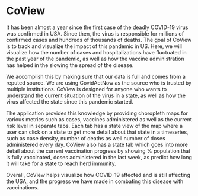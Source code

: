 # CoView

It has been almost a year since the first case of the deadly COVID-19 virus was confirmed in USA. Since then, the virus is responsible for millions of confirmed cases and hundreds of thousands of deaths. The goal of CoView is to track and visualize the impact of this pandemic in US. Here, we will visualize how the number of cases and hospitalizations have fluctuated in the past year of the pandemic, as well as how the vaccine administration has helped in the slowing the spread of the disease.

We accomplish this by making sure that our data is full and comes from a reputed source. We are using CovidActNow as the source who is trusted by multiple institutions. CoView is designed for anyone who wants to understand the current situation of the virus in a state, as well as how the virus affected the state since this pandemic started.

The application provides this knowledge by providing choropleth maps for various metrics such as cases, vaccines administered as well as the current risk level in separate tabs. Each tab has a state view of the map where a user can click on a state to get more detail about that state in a timeseries, such as case density, number of deaths as well number of doses administered every day. CoView also has a state tab which goes into more detail about the current vaccination progress by showing % population that is fully vaccinated, doses administered in the last week, as predict how long it will take for a state to reach herd immunity.

Overall, CoView helps visualize how COVID-19 affected and is still affecting the USA, and the progress we have made in combating this disease with vaccinations.
